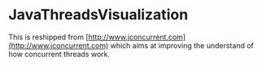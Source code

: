 # JavaThreadsVisualization

This is reshipped from [http://www.jconcurrent.com](http://www.jconcurrent.com) which aims at improving the understand of how concurrent threads work.

